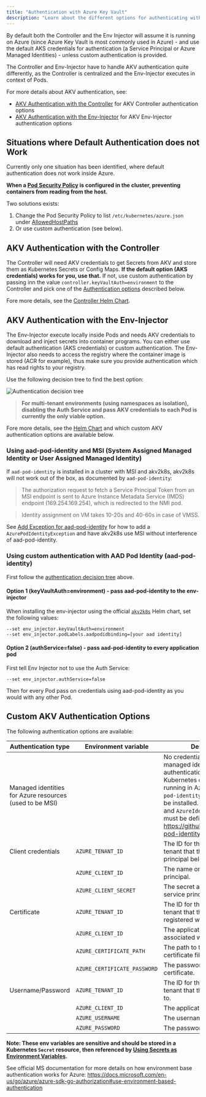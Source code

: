 ```yaml
---
title: "Authentication with Azure Key Vault"
description: "Learn about the different options for authenticating with Azure Key Vault."
---
```


By default both the Controller and the Env Injector will assume it is running on Azure (since Azure Key Vault is most commonly used in Azure) - and use the default AKS credentials for authentication (a Service Principal or Azure Managed Identities) - unless custom authentication is provided.

The Controller and Env-Injector have to handle AKV authentication quite differently, as the Controller is centralized and the Env-Injector executes in context of Pods.

For more details about AKV authentication, see:
  * [AKV Authentication with the Controller](#akv-authentication-with-the-controller) for AKV Controller authentication options
  * [AKV Authentication with the Env-Injector](#akv-authentication-with-the-env-injector) for AKV Env-Injector authentication options

## Situations where Default Authentication does not Work

Currently only one situation has been identified, where default authentication does not work inside Azure.

**When a [Pod Security Policy](https://kubernetes.io/docs/concepts/policy/pod-security-policy/) is configured in the cluster, preventing containers from reading from the host.**

Two solutions exists:  
  1. Change the Pod Security Policy to list `/etc/kubernetes/azure.json` under [AllowedHostPaths](https://kubernetes.io/docs/concepts/policy/pod-security-policy/#volumes-and-file-systems) 
  2. Or use custom authentication (see below). 

## AKV Authentication with the Controller

The Controller will need AKV credentials to get Secrets from AKV and store them as Kubernetes Secrets or Config Maps. **If the default option (AKS credentials) works for you, use that.** If not, use custom authentication by passing inn the value `controller.keyVaultAuth=environment` to the Controller and pick one of the [Authentication options](#custom-akv-authentication-options) described below.

Fore more details, see the [Controller Helm Chart](https://github.com/SparebankenVest/public-helm-charts/tree/master/stable/azure-key-vault-controller/README.md).

## AKV Authentication with the Env-Injector

The Env-Injector execute locally inside Pods and needs AKV credentials to download and inject secrets into container programs. You can either use default authentication (AKS credentials) or custom authentication. The Env-Injector also needs to access the registry where the container image is stored (ACR for example), thus make sure you provide authentication which has read rights to your registry.

Use the following decision tree to find the best option:

![Authentication decision tree](https://embed.creately.com/9XlkIhybc1S?type=svg)

> **For multi-tenant environments (using namespaces as isolation), disabling the Auth Service and pass AKV credentials to each Pod is currently the only viable option.**

Fore more details, see the [Helm Chart](https://github.com/SparebankenVest/public-helm-charts/tree/master/stable/akv2k8s/README.md) and which custom AKV authentication options are available below.

### Using aad-pod-identity and MSI (System Assigned Managed Identity or User Assigned Managed Identity)

If `aad-pod-identity` is installed in a cluster with MSI and akv2k8s, akv2k8s will not work out of the box, as documented by `aad-pod-identity`:

>The authorization request to fetch a Service Principal Token from an MSI endpoint is sent to Azure Instance Metadata Service (IMDS) endpoint (169.254.169.254), which is redirected to the NMI pod. 

>Identity assignment on VM takes 10-20s and 40-60s in case of VMSS.

See [Add Exception for aad-pod-identity](../installation/with-aad-pod-identity) for how to add a `AzurePodIdentityException` and have akv2k8s use MSI without interference of aad-pod-identity.

### Using custom authentication with AAD Pod Identity (aad-pod-identity)

First follow the [authentication decision tree](#akv-authentication-with-the-env-injector) above.

#### Option 1 (keyVaultAuth=environment) - pass aad-pod-identity to the env-injector

When installing the env-injector using the official [`akv2k8s`](https://github.com/SparebankenVest/public-helm-charts/tree/master/stable/akv2k8s) Helm chart, set the following values:

```
--set env_injector.keyVaultAuth=environment
--set env_injector.podLabels.aadpodidbinding=[your aad identity]
```

#### Option 2 (authService=false) - pass aad-pod-identity to every application pod

First tell Env Injector not to use the Auth Service:

```
--set env_injector.authService=false
```

Then for every Pod pass on credentials using aad-pod-identity as you would with any other Pod. 

## Custom AKV Authentication Options

The following authentication options are available:

| Authentication type |	Environment variable         | Description |
| ------------------- | ---------------------------- | ------------ |
| Managed identities for Azure resources (used to be MSI) | | No credentials are needed for managed identity authentication. The Kubernetes cluster must be running in Azure and the `aad-pod-identity` controller must be installed. A `AzureIdentity` and `AzureIdentityBinding` must be defined. See https://github.com/Azure/aad-pod-identity for details. |
| Client credentials 	| `AZURE_TENANT_ID` 	         | The ID for the Active Directory tenant that the service principal belongs to. |
|                     |	`AZURE_CLIENT_ID` 	         | The name or ID of the service principal. |
|                     |	`AZURE_CLIENT_SECRET`        | The secret associated with the service principal. |
| Certificate 	      | `AZURE_TENANT_ID`            | The ID for the Active Directory tenant that the certificate is registered with. |
|                     | `AZURE_CLIENT_ID`            | The application client ID associated with the certificate. |
|                     | `AZURE_CERTIFICATE_PATH`     | The path to the client certificate file. |
|                     | `AZURE_CERTIFICATE_PASSWORD` | The password for the client certificate. |
| Username/Password   | `AZURE_TENANT_ID`            | The ID for the Active Directory tenant that the user belongs to. |
|                     | `AZURE_CLIENT_ID`            | The application client ID. |
|                     | `AZURE_USERNAME`             | The username to sign in with.
|                     | `AZURE_PASSWORD`             | The password to sign in with. |

**Note: These env variables are sensitive and should be stored in a Kubernetes `Secret` resource, then referenced by [Using Secrets as Environment Variables](https://kubernetes.io/docs/concepts/configuration/secret/#using-secrets-as-environment-variables).** 

See official MS documentation for more details on how environment base authentication works for Azure: https://docs.microsoft.com/en-us/go/azure/azure-sdk-go-authorization#use-environment-based-authentication
